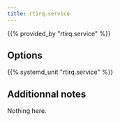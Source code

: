 ```yaml
---
title: rtirq.service
---
```


{{% provided_by "rtirq.service" %}}

## Options

{{% systemd_unit "rtirq.service" %}}

## Additionnal notes

Nothing here.